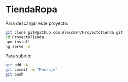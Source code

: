 # TiendaRopa

Para descargar este proyecto:

```bash
git clone git@github.com:Alexcm94/ProyectoTienda.git
cd ProyectoTienda
npm install
ng serve -o
```

Para subirlo:

```bash
git add -A
git commit -m "Mensaje"
git push
```